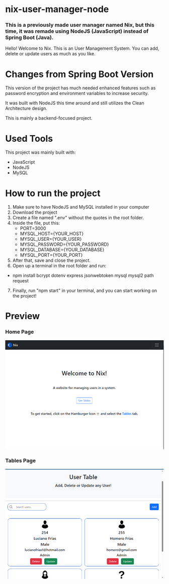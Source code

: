 # nix-user-manager-node

### This is a previously made user manager named Nix, but this time, it was remade using NodeJS (JavaScript) instead of Spring Boot (Java).


Hello! Welcome to Nix. This is an User Management System. You can add, delete or update users as much as you like.


# Changes from Spring Boot Version

This version of the project has much needed enhanced features such as password encryption and environment variables to increase security.

It was built with NodeJS this time around and still utilizes the Clean Architecture design.

This is mainly a backend-focused project.

# Used Tools

This project was mainly built with:
- JavaScript 
- NodeJS
- MySQL

# How to run the project
1. Make sure to have NodeJS and MySQL installed in your computer
2. Download the project
3. Create a file named ".env" without the quotes in the root folder.
4. Inside the file, put this:
    - PORT=3000
    - MYSQL_HOST={YOUR_HOST}
    - MYSQL_USER={YOUR_USER}
    - MYSQL_PASSWORD={YOUR_PASSWORD}
    - MYSQL_DATABASE={YOUR_DATABASE}
    - MYSQL_PORT={YOUR_PORT}
5. After that, save and close the project.
6. Open up a terminal in the root folder and run:
- npm install bcrypt dotenv express jsonwebtoken mysql mysql2 path request
7. Finally, run "npm start" in your terminal, and you can start working on the project!

# Preview

### Home Page

![Screenshot](public/img/preview-1.png)

### Tables Page

![Screenshot](public/img/preview-2.png)
